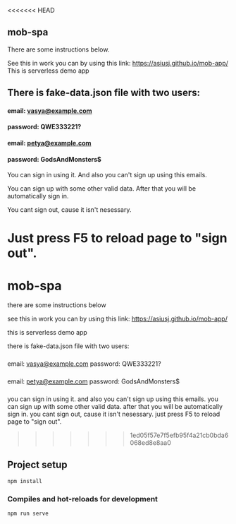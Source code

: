 <<<<<<< HEAD
## mob-spa
There are some instructions below.

See this in work you can by using this link: https://asiusj.github.io/mob-app/
This is serverless demo app

## There is fake-data.json file with two users:

#### email: vasya@example.com

#### password: QWE333221?

#### email: petya@example.com

#### password: GodsAndMonsters$

You can sign in using it. And also you can't sign up using this emails.

You can sign up with some other valid data. After that you will be automatically sign in.

You cant sign out, cause it isn't nesessary.

Just press F5 to reload page to "sign out".
=======
# mob-spa
there are some instructions below

see this in work you can by using this link: https://asiusj.github.io/mob-app/

this is serverless demo app

there is fake-data.json file with two users:
###
email: vasya@example.com
password: QWE333221?
###
email: petya@example.com
password: GodsAndMonsters$
###
you can sign in using it. and also you can't sign up using this emails.
you can sign up with some other valid data. after that you will be automatically sign in.
you cant sign out, cause it isn't nesessary. just press F5 to reload page to "sign out".
>>>>>>> 1ed05f57e7f5efb95f4a21cb0bda6068ed8e8aa0

## Project setup
```
npm install
```
### Compiles and hot-reloads for development
```
npm run serve
```
